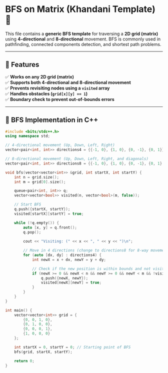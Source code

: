 # **BFS on Matrix (Khandani Template) 🚀**

This file contains a **generic BFS template** for traversing a **2D grid (matrix)** using **4-directional** and **8-directional** movement. BFS is commonly used in pathfinding, connected components detection, and shortest path problems.

---

## **📌 Features**
✅ **Works on any 2D grid (matrix)**  
✅ **Supports both 4-directional and 8-directional movement**  
✅ **Prevents revisiting nodes using a `visited` array**  
✅ **Handles obstacles (`grid[x][y] == 1`)**  
✅ **Boundary check to prevent out-of-bounds errors**  

---

## **🚀 BFS Implementation in C++**
```cpp
#include <bits/stdc++.h>
using namespace std;

// 4-directional movement (Up, Down, Left, Right)
vector<pair<int, int>> directions4 = {{-1, 0}, {1, 0}, {0, -1}, {0, 1}};

// 8-directional movement (Up, Down, Left, Right, and diagonals)
vector<pair<int, int>> directions8 = {{-1, 0}, {1, 0}, {0, -1}, {0, 1}, {-1, -1}, {-1, 1}, {1, -1}, {1, 1}};

void bfs(vector<vector<int>> &grid, int startX, int startY) {
    int n = grid.size();
    int m = grid[0].size();

    queue<pair<int, int>> q;
    vector<vector<bool>> visited(n, vector<bool>(m, false));

    // Start BFS
    q.push({startX, startY});
    visited[startX][startY] = true;

    while (!q.empty()) {
        auto [x, y] = q.front();
        q.pop();
        
        cout << "Visiting: (" << x << ", " << y << ")\n";

        // Move in 4 directions (change to directions8 for 8-way movement)
        for (auto [dx, dy] : directions4) {
            int newX = x + dx, newY = y + dy;

            // Check if the new position is within bounds and not visited
            if (newX >= 0 && newX < n && newY >= 0 && newY < m && !visited[newX][newY] && grid[newX][newY] == 0) {
                q.push({newX, newY});
                visited[newX][newY] = true;
            }
        }
    }
}

int main() {
    vector<vector<int>> grid = {
        {0, 0, 1, 0},
        {0, 1, 0, 0},
        {0, 0, 0, 1},
        {1, 0, 0, 0}
    };

    int startX = 0, startY = 0; // Starting point of BFS
    bfs(grid, startX, startY);

    return 0;
}

